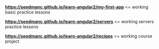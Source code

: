 **https://seedmanc.github.io/learn-angular2/my-first-app** <= working basic practice lessons

**https://seedmanc.github.io/learn-angular2/servers** <= working servers practice lessons

**https://seedmanc.github.io/learn-angular2/recipes** <= working course project
